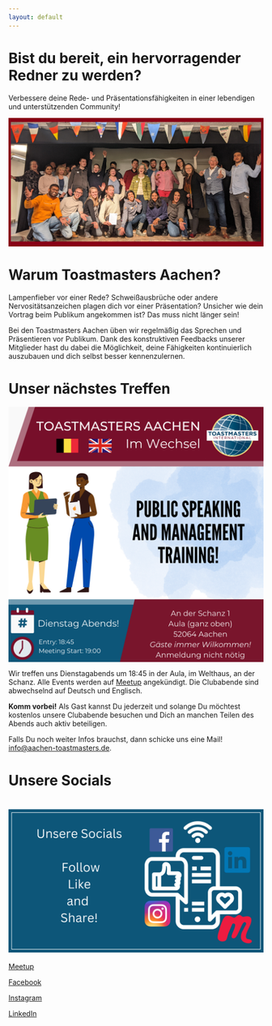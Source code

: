 ```yaml
---
layout: default
---
```


# Bist du bereit, ein hervorragender Redner zu werden?

<!-- [Jump to English](#are-you-ready-to-become-an-excellent-speaker) -->

Verbessere deine Rede- und Präsentationsfähigkeiten in einer lebendigen und unterstützenden Community!

<img src="/assets/images/tmac-500-grouppic.jpg" width="800" style="display: block; margin-left: auto; margin-right: auto;">

# Warum Toastmasters Aachen?

Lampenfieber vor einer Rede?
Schweißausbrüche oder andere Nervositätsanzeichen plagen dich vor einer Präsentation?
Unsicher wie dein Vortrag beim Publikum angekommen ist?
Das muss nicht länger sein!

Bei den Toastmasters Aachen üben wir regelmäßig das Sprechen und Präsentieren vor Publikum.
Dank des konstruktiven Feedbacks unserer Mitglieder hast du dabei die Möglichkeit, deine Fähigkeiten kontinuierlich auszubauen und dich selbst besser kennenzulernen.


# Unser nächstes Treffen

<img src="/assets/images/generic_website_poster.png" width="800" style="display: block; margin-left: auto; margin-right: auto;">

Wir treffen uns Dienstagabends um 18:45 in der Aula, im Welthaus, an der Schanz.  Alle Events werden auf [Meetup](https://meetu.ps/c/4s2D7/Dg7x6/d) angekündigt. Die Clubabende sind abwechselnd auf Deutsch und Englisch.

**Komm vorbei!**
Als Gast kannst Du jederzeit und solange Du möchtest kostenlos unsere Clubabende besuchen und Dich an manchen Teilen des Abends auch aktiv beteiligen.<br/>

Falls Du noch weiter Infos brauchst, dann schicke uns eine Mail!
[info@aachen-toastmasters.de](mailto:info@aachen-toastmasters.de).


# Unsere Socials

#  <img src="/assets/images/social_medien.png" width="600" style="display: block; margin-left: auto; margin-right: auto;">

[Meetup](https://meetu.ps/c/4s2D7/Dg7x6/d) 

[Facebook](https://www.facebook.com/ToastmastersAachen) 

[Instagram](https://www.instagram.com/toastmasters.aachen/?hl=de)

[LinkedIn](https://www.linkedin.com/company/11868161/admin/feed/posts/)
